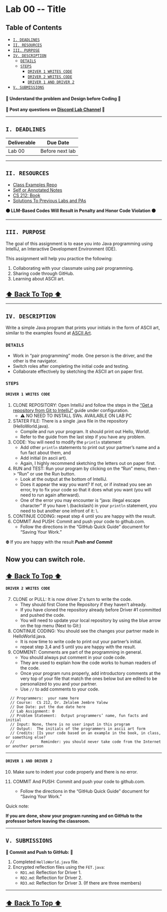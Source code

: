 <h1> Lab 00 -- Title </h1>

<h2> Table of Contents </h2>

<!-- TOC -->
  * [`I. DEADLINES`](#i-deadlines)
  * [`II. RESOURCES`](#ii-resources)
  * [`III. PURPOSE`](#iii-purpose)
  * [`IV. DESCRIPTION`](#iv-description)
    * [`DETAILS`](#details)
    * [`STEPS`](#steps)
      * [`DRIVER 1 WRITES CODE`](#driver-1-writes-code)
      * [`DRIVER 2 WRITES CODE`](#driver-2-writes-code)
      * [`DRIVER 1 AND DRIVER 2`](#driver-1-and-driver-2)
  * [`V. SUBMISSIONS`](#v-submissions)
<!-- TOC -->

<h4> 🔵 Understand the problem and Design before Coding 🔵 </h4>

**🔵 Post any questions on [Discord Lab Channel](https://discord.com/channels/1325897175544369263/1325897175544369272) 🔵**

---

## `I. DEADLINES`

| Deliverable | Due Date        |
|-------------|-----------------|
| Lab 00      | Before next lab |
---

## `II. RESOURCES`

- [Class Examples Repo](https://github.com/SP25-ZJY/CS212)
- [Self or Annotated Notes](https://moodle.loyola.edu/course/view.php?id=89009)
- [CS 212: Book](https://open.umn.edu/opentextbooks/textbooks/java-java-java-object-oriented-problem-solving)
- [Solutions To Previous Labs and PAs](https://classroom.github.com/classrooms/193636664-sp25-zjy-cs212)

**🟠 LLM-Based Codes Will Result in Penalty and Honor Code Violation 🟠**

---

## `III. PURPOSE`

The goal of this assignment is to ease you into Java programming using IntelliJ, an Interactive Development Environment (IDE).

This assignment will help you practice the following:

1. Collaborating with your classmate using pair programming.
2. Sharing code through GitHub.
3. Learning about ASCII art.

[<h2>⬆ Back To Top ⬆</h2>](#i-deadlines)

---

## `IV. DESCRIPTION`

Write a simple Java program that prints your initials in the form of ASCII art, similar to the examples found at [ASCII Art](https://www.asciiart.eu/).

### `DETAILS`

- Work in “pair programming” mode. One person is the driver, and the other is the navigator.
- Switch roles after completing the initial code and testing.
- Collaborate effectively by sketching the ASCII art on paper first.

### `STEPS`

#### `DRIVER 1 WRITES CODE`


1. CLONE REPOSITORY: Open IntelliJ and follow the steps in the [“Get a repository from Git to IntelliJ”](https://github.com/SP25-ZJY/CS212/blob/main/SETUP_GUIDE.md) guide under configuration.
    - ⚠️ NO NEED TO INSTALL SWs. AVAILABLE ON LAB PC
2. STATER FILE: There is a single .java file in the repository (HelloWorld.java).
    - Compile and run your program. It should print out Hello, World!.
    - Refer to the guide from the last step if you have any problem.
3. CODE: You will need to modify the `println` statement
    - Add other `println` statements to print out your partner’s name and a fun fact about them, and
    - Add initial (in ascii art).
    - Again, I highly recommend sketching the letters out on paper first.
4. RUN and TEST: Run your program by clicking on the “Run” menu, then -> “Run” or use the Run button.
    - Look at the output at the bottom of IntelliJ.
    - Does it appear the way you want? If not, or if instead you see an error, try to fix your code so that it does what you want (you will need to run again afterward).
    - One of the error you may encounter is “java: illegal escape character” If you have \ (backslash) in your `println` statement, you need to but another one infront of it: \\.
5. CONTINUE CODING: repeat step 4 until you are happy with the result.
6. COMMIT And PUSH: Commit and push your code to github.com.
    - Follow the directions in the “GitHub Quick Guide” document for “Saving Your Work.”

⛔️ If you are happy with the result **_Push and Commit_**
<h2> Now you can switch role. </h2>

[<h2>⬆ Back To Top ⬆</h2>](#i-deadlines)

#### `DRIVER 2 WRITES CODE`

7. CLONE or PULL: It is now driver 2's turn to write the code.
    - They should first Clone the Repository if they haven't already.
    - If you have cloned the repository already before Driver #1 committed and pushed the code.
    - You will need to update your local repository by using the blue arrow on the top menu (Next to Git:)
8. CONTINUE CODING: You should see the changes your partner made in HelloWorld.java.
    - It is now time to write code to print out your partner’s initial.
    - repeat step 3,4 and 5 until you are happy with the result.
9. COMMENT: Comments are part of the programming in general.
    - You should always put comment in your code code.
    - They are used to explain how the code works to human readers of the code.
    - Once your program runs properly, add introductory comments at the very top of your file that match the ones below but are edited to be personalized to you and your partner.
    - Use `//` to add comments to your code.

```
  // Programmers:  your name here
  // Course:  CS 212, Dr. Zelalem Jembre Yalew 
  // Due Date: put the due date here
  // Lab Assignment: 0
  // Problem Statement:  Output programmers’ name, fun facts and initial
  // Input: None, there is no user input in this program
  // Output:  The initials of the programmers in ascii art form
  // Credits: [Is your code based on an example in the book, in class, or something else?  
  //            Reminder: you should never take code from the Internet or another person
```
---

#### `DRIVER 1 AND DRIVER 2`

10. Make sure to indent your code properly and there is no error.

11. COMMIT And PUSH: Commit and push your code to github.com.
    - Follow the directions in the “GitHub Quick Guide” document for “Saving Your Work.”

Quick note:

**If you are done,  show your program running and on GitHub to the professor before leaving the classroom.**

---

## `V. SUBMISSIONS`

**🔶 Commit and Push to GitHub: 🔶**

1. Completed `HelloWorld.java` file.
2. Encrypted reflection files using the `FET.java`:
    - `RD1.md`: Reflection for Driver 1.
    - `RD2.md`: Reflection for Driver 2.
    - `RD3.md`: Reflection for Driver 3. (If there are three members)

---

[<h2>⬆ Back To Top ⬆</h2>](#i-deadlines)